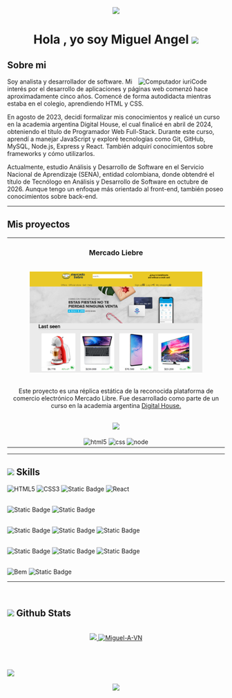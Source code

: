 <div align="center">
<img src="https://user-images.githubusercontent.com/73097560/115834477-dbab4500-a447-11eb-908a-139a6edaec5c.gif">
</div>

<div align="center">
<h1 align="center"><b>Hola , yo soy Miguel Angel </b><img src="https://media.giphy.com/media/hvRJCLFzcasrR4ia7z/giphy.gif" width="35"></h1>
</div>
<div align="center">
<!-- <p align="center">
 <a href="https://git.io/typing-svg"><img src="https://readme-typing-svg.demolab.com?font=Fira+Code&pause=1000&center=true&vCenter=true&random=false&width=435&lines=Full+stack+web+programmer" alt="Typing SVG" /></a>
</p> -->
</div>

## <b> Sobre mi</b>

<div aling="center">
  <img src="https://raw.githubusercontent.com/MicaelliMedeiros/micaellimedeiros/master/image/computer-illustration.png" min-width=200px" max-width="200px" width="200px" align="right" alt="Computador iuriCode">

  <p aling="center">
    Soy analista y desarrollador de software. Mi interés por el desarrollo de aplicaciones y páginas web comenzó hace aproximadamente cinco años. Comencé de forma autodidacta mientras estaba en el colegio, aprendiendo HTML y CSS.<br>

En agosto de 2023, decidí formalizar mis conocimientos y realicé un curso en la academia argentina Digital House, el cual finalicé en abril de 2024, obteniendo el título de Programador Web Full-Stack. Durante este curso, aprendí a manejar JavaScript y exploré tecnologías como Git, GitHub, MySQL, Node.js, Express y React. También adquirí conocimientos sobre frameworks y cómo utilizarlos.<br>

Actualmente, estudio Análisis y Desarrollo de Software en el Servicio Nacional de Aprendizaje (SENA), entidad colombiana, donde obtendré el título de Tecnólogo en Análisis y Desarrollo de Software en octubre de 2026. Aunque tengo un enfoque más orientado al front-end, también poseo conocimientos sobre back-end.<br>
  <p>
<div>

---

## **Mis proyectos**

<table>
<tr>
<td width="50%" max-width="200px">
<h3 align="center">Mercado Liebre</h3>
</br>
<div align="center">
<a href="https://ml-miguel-angel-vargas-navarro.onrender.com" target="_blank">
<img src="./assets/img/MercadoLiebre.png" width="400" alt="Mercado Liebre">
</a>
</br>
</br>
<p>Este proyecto es una réplica estática de la reconocida plataforma de comercio electrónico Mercado Libre. Fue desarrollado como parte de un curso en la academia argentina <a href="https://www.digitalhouse.com/co/productos/programacion/programacion-web-full-stack" target="_blank">Digital House.</a>
</br>
</p>
</br>
<a href="https://github.com/Miguel-A-VN/Mercado_Liebre" target="_blank">
<img src="https://img.shields.io/badge/REPOSITORIO-333333?style=for-the-badge&logo=github&logoColor=white"/>
</a>
</br>
</br>	
<img src="https://upload.wikimedia.org/wikipedia/commons/6/61/HTML5_logo_and_wordmark.svg" width=50px alt="html5">
<img src="https://upload.wikimedia.org/wikipedia/commons/a/ab/Official_CSS_Logo.svg" width=50px alt="css">
<img src="https://upload.wikimedia.org/wikipedia/commons/d/d9/Node.js_logo.svg" width=90px alt="node">
</div>
</td>
</tr>	
<table>
 
---

## <img src="https://media2.giphy.com/media/QssGEmpkyEOhBCb7e1/giphy.gif?cid=ecf05e47a0n3gi1bfqntqmob8g9aid1oyj2wr3ds3mg700bl&rid=giphy.gif" width ="25"><b> Skills</b>

![HTML5](https://img.shields.io/badge/HTML5%20-%23E34F26.svg?style=for-the-badge&logo=html5&logoColor=white)
![CSS3](https://img.shields.io/badge/CSS%20-%231572B6.svg?style=for-the-badge&logo=css3&logoColor=white)
![Static Badge](https://img.shields.io/badge/JavaScript-%23F7DF1E?style=for-the-badge&logo=javascript&logoColor=%23333)
![React](https://img.shields.io/badge/REACT-%2361DAFB?style=for-the-badge&logo=react&logoColor=%23333)
<br><br>

![Static Badge](https://img.shields.io/badge/node.Js-%23339933?style=for-the-badge&logo=nodedotjs&logoColor=%23FFF)
![Static Badge](https://img.shields.io/badge/express-%23000?style=for-the-badge&logo=express&logoColor=%23fff)
<br><br>

![Static Badge](https://img.shields.io/badge/DB-%23000?style=for-the-badge&logo=amazondocumentdb&logoColor=%23fff)
![Static Badge](https://img.shields.io/badge/MySQL-%234479A1?style=for-the-badge&logo=mysql&logoColor=%23FFF)
![Static Badge](https://img.shields.io/badge/sqlite-%23003B57?style=for-the-badge&logo=sqlite&logoColor=%23FFF)
<br><br>

![Static Badge](https://img.shields.io/badge/ejs-%23B4CA65?style=for-the-badge&logo=ejs&logoColor=%23333)
![Static Badge](https://img.shields.io/badge/GIT-%23F05032?style=for-the-badge&logo=git&logoColor=%23fff&cacheSeconds=https%3A%2F%2F&cacheSeconds=https%3A%2F%2Fgetbem.com%2F%2F)
![Static Badge](https://img.shields.io/badge/GITHUB-%23181717?style=for-the-badge&logo=github&logoColor=%23fff&cacheSeconds=https%3A%2F%2Fgithub.com%2F)
<br><br>

![Bem](https://img.shields.io/badge/bem-%23000?style=for-the-badge&logo=bem&logoColor=%23fff&cacheSeconds=https%3A%2F%2Fgetbem.com%2F)
![Static Badge](https://img.shields.io/badge/figma-%23F24E1E?style=for-the-badge&logo=figma&logoColor=%23fff&cacheSeconds=https%3A%2F%2Fwww.figma.com%2F)

---

<br>

## <img src="https://media.giphy.com/media/iY8CRBdQXODJSCERIr/giphy.gif" width="35"><b> Github Stats </b>

<br>

<div align="center">

<a href="https://github.com/Miguel-A-VN/">
  <img src="https://github-readme-stats.vercel.app/api?username=Miguel-A-VN&include_all_commits=&count_private=true&show_icons=true&line_height=29&title_color=7A7ADB&icon_color=0099ff&text_color=D3D3D3&bg_color=0,000000,130F40" width="375"/>
  <img src="https://github-readme-stats.vercel.app/api/top-langs?username=Miguel-A-VN&show_icons=true&locale=en&layout=compact&line_height=20&title_color=7A7ADB&icon_color=2234AE&text_color=D3D3D3&bg_color=0,000000,130F40" width="375"  alt="Miguel-A-VN"/>
</a>
</div>

<br>
<br>

<br>

[![](https://visitcount.itsvg.in/api?id=/Miguel-A-VN&icon=0&color=0)](https://visitcount.itsvg.in)

<div align="center">
<img src="https://user-images.githubusercontent.com/73097560/115834477-dbab4500-a447-11eb-908a-139a6edaec5c.gif">
</div>
